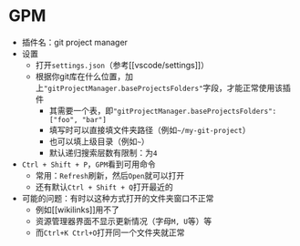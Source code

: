 # GPM
- 插件名：git project manager
- 设置
  - 打开`settings.json`（参考[[vscode/settings]]）
  - 根据你git库在什么位置，加上`"gitProjectManager.baseProjectsFolders"`字段，才能正常使用该插件
    - 其需要一个表，即`"gitProjectManager.baseProjectsFolders": ["foo", "bar"]`
    - 填写时可以直接填文件夹路径（例如`~/my-git-project`）
    - 也可以填上级目录（例如`~`）
    - 默认递归搜索层数有限制：为`4`
- `Ctrl + Shift + P`，`GPM`看到可用命令
  - 常用：`Refresh`刷新，然后`Open`就可以打开
  - 还有默认`Ctrl + Shift + Q`打开最近的
- 可能的问题：有时以这种方式打开的文件夹窗口不正常
  - 例如[[wikilinks]]用不了
  - 资源管理器界面不显示更新情况（字母`M, U`等）等
  - 而`Ctrl+K Ctrl+O`打开同一个文件夹就正常